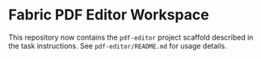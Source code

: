 # Fabric PDF Editor Workspace

This repository now contains the `pdf-editor` project scaffold described in the task instructions. See `pdf-editor/README.md` for usage details.
